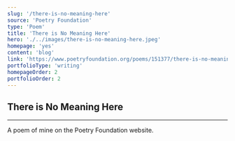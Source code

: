 ```yaml
---
slug: '/there-is-no-meaning-here'
source: 'Poetry Foundation'
type: 'Poem'
title: 'There is No Meaning Here'
hero: './../images/there-is-no-meaning-here.jpeg'
homepage: 'yes'
content: 'blog'
link: 'https://www.poetryfoundation.org/poems/151377/there-is-no-meaning-here'
portfolioType: 'writing'
homepageOrder: 2
portfolioOrder: 2
---
```


## There is No Meaning Here

---

A poem of mine on the Poetry Foundation website.
